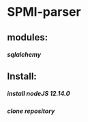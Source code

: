 # SPMI-parser

## modules:

##### sqlalchemy

## Install:

##### install nodeJS 12.14.0 
##### clone repository 
